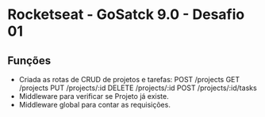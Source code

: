 # Rocketseat - GoSatck 9.0 - Desafio 01


## Funções

* Criada as rotas de CRUD de projetos e tarefas:
  POST /projects 
  GET /projects
  PUT /projects/:id
  DELETE /projects/:id
  POST /projects/:id/tasks
* Middleware para verificar se Projeto já existe.
* Middleware global para contar as requisições.
